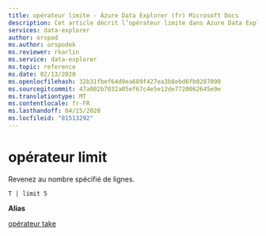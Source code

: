 ```yaml
---
title: opérateur limite - Azure Data Explorer (fr) Microsoft Docs
description: Cet article décrit l’opérateur limite dans Azure Data Explorer.
services: data-explorer
author: orspod
ms.author: orspodek
ms.reviewer: rkarlin
ms.service: data-explorer
ms.topic: reference
ms.date: 02/13/2020
ms.openlocfilehash: 32b31fbef64d9ea689f427ea3b8ebd6fb0287090
ms.sourcegitcommit: 47a002b7032a05ef67c4e5e12de7720062645e9e
ms.translationtype: MT
ms.contentlocale: fr-FR
ms.lasthandoff: 04/15/2020
ms.locfileid: "81513292"
---
```

# <a name="limit-operator"></a>opérateur limit

Revenez au nombre spécifié de lignes.

```kusto
T | limit 5
```

**Alias**

[opérateur take](takeoperator.md)